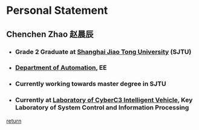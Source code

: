 # Personal Statement

## Chenchen Zhao 赵晨辰

- ### Grade 2 Graduate at [Shanghai Jiao Tong University](https://www.sjtu.edu.cn/) (SJTU)
- ### [Department of Automation](http://automation.sjtu.edu.cn/), EE
- ### Currently working towards master degree in SJTU
- ### Currently at [Laboratory of CyberC3 Intelligent Vehicle](http://cyberc3.sjtu.edu.cn/), Key Laboratory of System Control and Information Processing

[return](../index.md)
